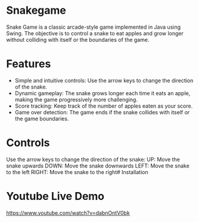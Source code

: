 # Snakegame

Snake Game is a classic arcade-style game implemented in Java using Swing. The objective is to control a snake to eat apples and grow longer without colliding with itself or the boundaries of the game.

# Features

- Simple and intuitive controls: Use the arrow keys to change the direction of the snake.
- Dynamic gameplay: The snake grows longer each time it eats an apple, making the game progressively more challenging.
- Score tracking: Keep track of the number of apples eaten as your score.
- Game over detection: The game ends if the snake collides with itself or the game boundaries.

# Controls

Use the arrow keys to change the direction of the snake:
UP: Move the snake upwards
DOWN: Move the snake downwards
LEFT: Move the snake to the left
RIGHT: Move the snake to the right# Installation

# Youtube Live Demo

https://www.youtube.com/watch?v=dabnOntV0bk
